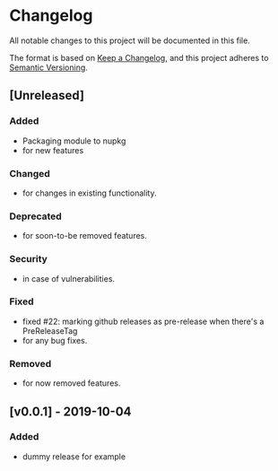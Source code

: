 # Changelog

All notable changes to this project will be documented in this file.

The format is based on [Keep a Changelog](https://keepachangelog.com/en/1.0.0/),
and this project adheres to [Semantic Versioning](https://semver.org/spec/v2.0.0.html).

## [Unreleased]

### Added

- Packaging module to nupkg
- for new features

### Changed

- for changes in existing functionality.

### Deprecated

- for soon-to-be removed features.

### Security

- in case of vulnerabilities.

### Fixed

- fixed #22: marking github releases as pre-release when there's a PreReleaseTag
- for any bug fixes.

### Removed

- for now removed features.

## [v0.0.1] - 2019-10-04

### Added

- dummy release for example

